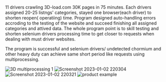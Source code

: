 11 drivers crawling 3D-load.com 30K pages in 75 minutes.
Each drivers assigned 20-25 listngs' categories, stayed one browser(each driver) to shorten reopen( operatiing) time.
Program designed auto-handling errors accroding to the testing of the website and succeed finishing all assigned categories and attived data.
The whole program point is to skill testing and shorten selenium drivers processing time to get closer to requests when dealing with must driver websites.

The program is successful and selenium drivers/ undetected chormium and other heavy duty can achieve same short period like requests using multiprocessing.

![3D multiprocessing 1 ](https://user-images.githubusercontent.com/124453554/224489175-b87f6163-de0f-4fdf-a582-e42afb8607ef.png)
![Screenshot 2023-01-02 220304](https://user-images.githubusercontent.com/124453554/224489179-5ce91259-6f7b-4086-843b-81186a7a1ec2.png)
![Screenshot 2023-01-02 220321](https://user-images.githubusercontent.com/124453554/224489183-31b424cb-b085-4175-be86-1b5bf31c43e8.png)
![product example ](https://user-images.githubusercontent.com/124453554/224489222-b44ddfc8-665a-4fb3-a588-475f1c687293.png)
